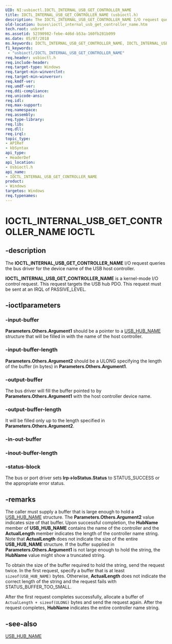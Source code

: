 ```yaml
---
UID: NI:usbioctl.IOCTL_INTERNAL_USB_GET_CONTROLLER_NAME
title: IOCTL_INTERNAL_USB_GET_CONTROLLER_NAME (usbioctl.h)
description: The IOCTL_INTERNAL_USB_GET_CONTROLLER_NAME I/O request queries the bus driver for the device name of the USB host controller.
old-location: buses\ioctl_internal_usb_get_controller_name.htm
tech.root: usbref
ms.assetid: 52390982-febe-4d6d-b53a-160fb281b099
ms.date: 05/07/2018
ms.keywords: IOCTL_INTERNAL_USB_GET_CONTROLLER_NAME, IOCTL_INTERNAL_USB_GET_CONTROLLER_NAME control, IOCTL_INTERNAL_USB_GET_CONTROLLER_NAME control code [Buses], buses.ioctl_internal_usb_get_controller_name, usbioctl/IOCTL_INTERNAL_USB_GET_CONTROLLER_NAME, usbirp_36fbf149-8f7d-46ac-9ef3-017cbb000e1c.xml
f1_keywords:
 - "usbioctl/IOCTL_INTERNAL_USB_GET_CONTROLLER_NAME"
req.header: usbioctl.h
req.include-header: 
req.target-type: Windows
req.target-min-winverclnt: 
req.target-min-winversvr: 
req.kmdf-ver: 
req.umdf-ver: 
req.ddi-compliance: 
req.unicode-ansi: 
req.idl: 
req.max-support: 
req.namespace: 
req.assembly: 
req.type-library: 
req.lib: 
req.dll: 
req.irql: 
topic_type:
- APIRef
- kbSyntax
api_type:
- HeaderDef
api_location:
- Usbioctl.h
api_name:
- IOCTL_INTERNAL_USB_GET_CONTROLLER_NAME
product:
- Windows
targetos: Windows
req.typenames: 
---
```


# IOCTL_INTERNAL_USB_GET_CONTROLLER_NAME IOCTL


## -description



The <b>IOCTL_INTERNAL_USB_GET_CONTROLLER_NAME</b> I/O request queries the bus driver for the device name of the USB host controller. 

<b>IOCTL_INTERNAL_USB_GET_CONTROLLER_NAME</b> is a kernel-mode I/O control request. This request targets the USB hub PDO. This request must be sent at an IRQL of PASSIVE_LEVEL.




## -ioctlparameters




### -input-buffer

<b>Parameters.Others.Argument1</b> should be a pointer to a <a href="https://docs.microsoft.com/windows-hardware/drivers/ddi/usbioctl/ns-usbioctl-_usb_hub_name">USB_HUB_NAME</a> structure that will be filled in with the name of the host controller.


### -input-buffer-length

<b>Parameters.Others.Argument2</b> should be a ULONG specifying the length of the buffer (in bytes) in <b>Parameters.Others.Argument1</b>.


### -output-buffer

The bus driver will fill the buffer pointed to by <b>Parameters.Others.Argument1</b> with the host controller device name. 


### -output-buffer-length

It will be filled only up to the length specified in <b>Parameters.Others.Argument2</b>.


### -in-out-buffer








### -inout-buffer-length








### -status-block

The bus or port driver sets <b>Irp->IoStatus.Status</b> to STATUS_SUCCESS or the appropriate error status.


## -remarks



The caller must supply a buffer that is large enough to hold a <a href="https://docs.microsoft.com/windows-hardware/drivers/ddi/usbioctl/ns-usbioctl-_usb_hub_name">USB_HUB_NAME</a> structure. The  <b>Parameters.Others.Argument2</b> value indicates size of that buffer. Upon successful completion, the <b>HubName</b> member of <b>USB_HUB_NAME</b> contains the name of the controller and the <b>ActualLength</b> member indicates the length of the controller name string. Note that <b>ActualLength</b> does not indicate the size of the entire <b>USB_HUB_NAME</b> structure. If the buffer supplied in <b>Parameters.Others.Argument1</b> is not large enough to hold the string, the <b>HubName</b> value might show a truncated string.

To obtain the size of the buffer required to hold the string, send the request twice. In the first request, specify a buffer that is at least <code>sizeof(USB_HUB_NAME)</code> bytes. Otherwise, <b>ActualLength</b> does not indicate the correct length of the string and the request fails with STATUS_BUFFER_TOO_SMALL.

After the first request completes successfully, allocate a buffer of <code>ActualLength + sizeof(ULONG)</code> bytes and send the request again. After the request completes, <b>HubName</b> indicates the entire controller name string.




## -see-also




<a href="https://docs.microsoft.com/windows-hardware/drivers/ddi/usbioctl/ns-usbioctl-_usb_hub_name">USB_HUB_NAME</a>
 

 

